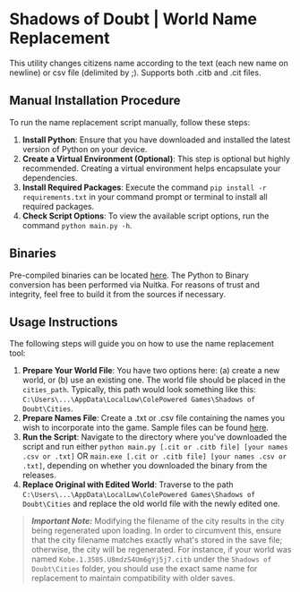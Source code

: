 # Shadows of Doubt | World Name Replacement

This utility changes citizens name according to the text (each new name on newline) or csv file (delimited by ;).
Supports both .citb and .cit files.

## Manual Installation Procedure

To run the name replacement script manually, follow these steps:

1. **Install Python**: Ensure that you have downloaded and installed the latest version of Python on your device.
2. **Create a Virtual Environment (Optional)**: This step is optional but highly recommended. Creating a virtual environment helps encapsulate your dependencies.
3. **Install Required Packages**: Execute the command `pip install -r requirements.txt` in your command prompt or terminal to install all required packages.
4. **Check Script Options**: To view the available script options, run the command `python main.py -h`.

## Binaries

Pre-compiled binaries can be located [here](https://github.com/htkg/sod-replace-names/releases/tag/v1.0.0). The Python to Binary conversion has been performed via Nuitka. For reasons of trust and integrity, feel free to build it from the sources if necessary.

## Usage Instructions

The following steps will guide you on how to use the name replacement tool:

1. **Prepare Your World File**: You have two options here: (a) create a new world, or (b) use an existing one. The world file should be placed in the `cities_path`. Typically, this path would look something like this: `C:\Users\...\AppData\LocalLow\ColePowered Games\Shadows of Doubt\Cities`.
2. **Prepare Names File**: Create a .txt or .csv file containing the names you wish to incorporate into the game. Sample files can be found [here](https://github.com/htkg/sod-replace-names/tree/main/input).
3. **Run the Script**: Navigate to the directory where you've downloaded the script and run either `python main.py [.cit or .citb file] [your names .csv or .txt]` OR `main.exe [.cit or .citb file] [your names .csv or .txt]`, depending on whether you downloaded the binary from the releases.
4. **Replace Original with Edited World**: Traverse to the path `C:\Users\...\AppData\LocalLow\ColePowered Games\Shadows of Doubt\Cities` and replace the old world file with the newly edited one.

> **_Important Note:_** Modifying the filename of the city results in the city being regenerated upon loading. In order to circumvent this, ensure that the city filename matches exactly what's stored in the save file; otherwise, the city will be regenerated. For instance, if your world was named `Kobe.1.3505.U8mdzS4Um6gYj5j7.citb` under the `Shadows of Doubt\Cities` folder, you should use the exact same name for replacement to maintain compatibility with older saves.

